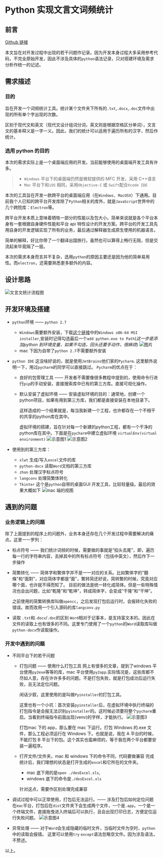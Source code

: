 # Python 实现文言文词频统计
## 前言

[Github 链接](https://github.com/DeforeChen/WordsFreqCounter)

本文旨在对开发过程中出现的若干问题作记录。因为开发本身过程大多采用参考代码，不完全原始开发，因此不涉及具体的`python`语法记录，只对搭建环境及需求分析作统一的记述。

## 需求描述
### 目的

旨在开发一个词频统计工具。统计某个文件夹下所有的`.txt`,`.docx`,`.doc`文件中出现的所有单个字出现的次数。

区别于现代文和英文（现代文设计组词分词，英文则是根据空格区分单词），文言文的基本释义是一字一义。因此，我们的统计可以适用于遍历所有的汉字，然后作统计。

### 选用 python 的目的
本次的需求实际上是一个桌面端应用的开发。当前能够使用的桌面端开发工具有许多。
> * `Windows` 平台下的桌面端仍然是微软提供的 MFC 开发，采用 C++语言
> * `Mac` 平台下和`iOS` 相同，采用`Objective-C` 或 `Swift`配合`Xcode IDE`

本次的工具旨在开发一款跨平台的桌面端应用（在`Windows, MacOSX`）下通用。目前我个人已知的跨平台开发库除了`Python`相关的库外，就是`JavaScript`世界中的几个跨院库：`Electron`等。

跨平台开发本质上意味着牺牲一部分的性能以及包大小。简单来说就是各个平台本身有一套根据自身硬件性能和平台 api 特性设计的开发方案。跨平台的开发工具先用自身的开发逻辑实现了所有的业务，最后通过解释器生成原生使用的机器语言。

简单的解释，好比你带了一个翻译出国旅行。虽然也可以算得上畅行无阻，但是交流起来毕竟隔了一层。

本次的需求本身而言并不复杂，选用`python`的原因主要还是因为他的简单易用性。而`electron`，还需要熟悉更多额外的内容。

## 设计思路
![文言文统计流程图](https://upload-images.jianshu.io/upload_images/1180547-26e68865a0066fd2.png?imageMogr2/auto-orient/strip%7CimageView2/2/w/1240)


## 开发环境及搭建

* `python`环境 —— `python 2.7`
    * `Windows`需要额外安装，下载[这个链接](https://www.python.org/downloads/release/python-2715/)中的`Windows x86-64 MSI installer`,安装时记得勾选最后一个`add python.exe to Path`(_这一步是添加python 到环境变量，如果不勾选，回头还要手动作，很麻烦_)
    ![图片](http://upload-images.jianshu.io/upload_images/1180547-2e91629822b890fe?imageMogr2/auto-orient/strip%7CimageView2/2/w/1240)
    * mac 下因为自带了`python 2.7`不需要额外安装
* `python IDE` 这没啥好说的，就是使用`JetBrains`他们家的`Pycharm`.
    这里额外说明一下，用过`pycharm`的同学可以直接跳过。
    `Pycharm`的优点在于：
    * 良好的包管理工具 —— 开发者不需要像很多教程中提到的，使用命令行进行`pip`的手动安装，直接搜索库中已有的第三方库。直接可视化操作。
    * 默认安装了虚拟环境 —— 安装虚拟环境的目的：通常地，创建一个python项目，如果有用到第三方库，我们都是直接安装在本地目录下。
    
        这样造成的一个结果就是，每当我新建一个工程，也许都存在一个不相干的共享的python库在其中。
    
        虚拟环境的搭建，旨在针对每一个新建的python工程，都有一个干净的python库在其中。下面是在`pycharm`中建立虚拟环境 `virtualEnv(virtual environment)`
         ![示意图1](https://upload-images.jianshu.io/upload_images/1180547-fc592897a0f900e8.png?imageMogr2/auto-orient/strip%7CimageView2/2/w/1240)
         ![示意图2](https://upload-images.jianshu.io/upload_images/1180547-534a424daf66deac.png?imageMogr2/auto-orient/strip%7CimageView2/2/w/1240)

* 使用到的第三方库：
    * `xlwt` 生成/写入`excel`文件的库
    * `python-docx` 读取`Word`文档的第三方库
    * `zhon` 处理汉字标点符号
    * `langconv` 处理简繁体转化
    * `Tkinter` 这个是`python`自带的桌面GUI 开发工具，比较轻量级。最后的效果大概如下
    ![mac 端的视图](https://upload-images.jianshu.io/upload_images/1180547-ab6839c54e94d1f3.png?imageMogr2/auto-orient/strip%7CimageView2/2/w/1240)


## 遇到的问题

### 业务逻辑上的问题
除了上面提到的程序上的问题外，业务本身还存在几个开发过程中需要解决的痛点。这里一一罗列：

* 标点符号 —— 我们统计词频的时候，需要做的事就是“掐头去尾”，即，遍历每一行的字符串内容，去掉其中的所有标点符号（包括中英文），然后作下一步操作
* 简繁转化 —— 简体字和繁体字并不是一一对应的关系。比如繁体字的"麵條"和“面對”，对应简体字都是“面”，繁转简还好说，简转繁的时候，究竟对应哪个面，也许就不得而知了。
    目前的做法是统一转化成简体。但是一些特殊情况也会出问题，比如“乾隆”和“乾坤”，转成简体字，会变成“干隆”和“干坤”。

    之前使用的简繁转换库叫做`opencc`，之后发现打包后运行时，会报转化失败的错误。故而改用一个引入源码的库`langconv.py`
* 读取 `.txt`和`.docx`/`.doc`的区别
    `Word`相对于记事本，是支持富文本的。因此在文件的读取上也有很多的不同。这里专门使用了一个`python`的`Word`读取库叫做`python-docx`作读取操作。

### 开发中遇到的问题

* 不同平台下的若干问题
    * 打包问题 —— 使用什么打包工具
        网上有很多的文章，提到了windows 平台使用`py2exe`等等的库，mac 平台使用`py2app`.实际情况是，这些库都不尽如人意，存在许许多多的问题。不是打包失败，就是打包成功后运行失败，且无法定位问题。

        闲话少叙，这里使用的是叫做`Pyinstaller`的打包工具。
        
        这里也有一个小坑：首次安装`pyinstaller`后，在虚拟环境中执行终端的打包指令是会报无法识别`pyinstaller`的。这时候必须要将整个`pycharm`重启。当看到终端指令前面出现(venv)的字样，才能执行。
        ![示意图3](https://upload-images.jianshu.io/upload_images/1180547-2115a23b0332aa9f.png?imageMogr2/auto-orient/strip%7CimageView2/2/w/1240)

        
        打包mac 下的 app，那么要在 mac 下运行。打包 Windows 的.exe 文件，那么工程必须运行在 Windows 下。也就是说，我在 A 平台的时候，不能打包 B 平台下的包。这个其实也蛮麻烦的，等于我在两个平台都要安装一遍程序。
        
    * 打开文件/文件夹，mac 和 windows 下的命令不同，代码要做兼容
    完成统计后，我们理想的状态是打开生成的`excel`和它所在的文件夹。
        * mac 底下用的是`open ./desExcel.xls`,
        * windows 底下的命令是`./desExcel.xls`
    
        针对这点，需要作区别处理完成兼容
* 调试过程中可以正常使用，打包后无法运行。—— 涉及打包后如何定位问题
    在`mac`平台，打包后在`dist`文件夹下会生成两个文件，一个是`.app`，一个是一个终端文件，直接拖曳进入终端后可以执行，且会出现打印日志，方便定位运行失败问题。
    ![示意图4](https://upload-images.jianshu.io/upload_images/1180547-6b3f9b8b41f1447e.png?imageMogr2/auto-orient/strip%7CimageView2/2/w/1240)

* 异常处理 —— 对于`Word`会生成隐藏的临时文件，当临时文件为空时，`python`中的读取会报错。
    这里可以使用`try` `except`语法忽略空文件。因为涉及语法，不赘述。

以上。

